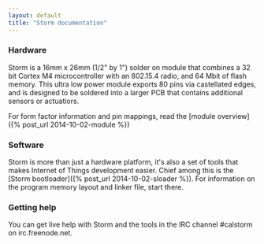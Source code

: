 ```yaml
---
layout: default
title: "Storm documentation"
---
```


### Hardware

Storm is a 16mm x 26mm (1/2" by 1") solder on module that combines a 32 bit Cortex M4 microcontroller with an 802.15.4 radio, and 64 Mbit of flash memory. This ultra low power module exports 80 pins via castellated edges, and is designed to be soldered into a larger PCB that contains additional sensors or actuatiors.

For form factor information and pin mappings, read the [module overview]({% post_url 2014-10-02-module %})

### Software

Storm is more than just a hardware platform, it's also a set of tools that makes Internet of Things development easier. Chief among this is the [Storm bootloader]({% post_url 2014-10-02-sloader %}). For information on the program memory layout and linker file, start there.

### Getting help

You can get live help with Storm and the tools in the IRC channel #calstorm on irc.freenode.net.
